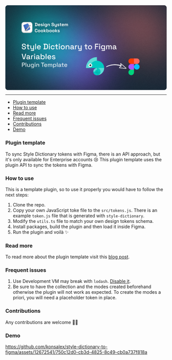 <img src="./assets/banner.png" align="center" />

---

- [Plugin template](#plugin-template)
- [How to use](#how-to-use)
- [Read more](#read-more)
- [Frequent issues](#frequent-issues)
- [Contributions](#contributions)
- [Demo](#demo)

### Plugin template

To sync Style Dictionary tokens with Figma, there is an API approach, but it's only available for Enterprise accounts 😢 This plugin template uses the plugin API to sync the tokens with Figma.

### How to use

This is a template plugin, so to use it properly you would have to follow the next steps:

1. Clone the repo.
2. Copy your own JavaScript toke file to the `src/tokens.js`. There is an example `token.js` file that is generated with `style-dictionary`.
3. Modify the `utils.ts` file to match your own design tokens schema.
4. Install packages, build the plugin and then load it inside Figma.
5. Run the plugin and voilà ✨

### Read more

To read more about the plugin template visit this [blog post](https://designsystemcookbooks.com/blog/figma-styled-to-variables).

### Frequent issues

1. Use Development VM may break with `lodash`. [Disable it](https://github.com/figma-plugin-helper-functions/figma-plugin-helpers/issues/80#issuecomment-1336549083).
2. Be sure to have the collection and the modes created beforehand otherwise the plugin will not work as expected. To create the modes a priori, you will need a placeholder token in place.

### Contributions

Any contributions are welcome 🧑‍💻 

### Demo

https://github.com/konsalex/style-dictionary-to-figma/assets/12672541/750c12d0-cb3d-4825-8c49-cb0a737f818a
